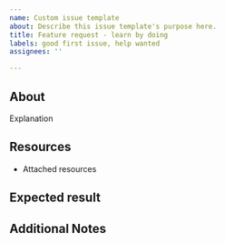 ```yaml
---
name: Custom issue template
about: Describe this issue template's purpose here.
title: Feature request - learn by doing
labels: good first issue, help wanted
assignees: ''

---
```

## About
Explanation

## Resources
- Attached resources


## Expected result

## Additional Notes
